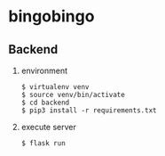 # bingobingo

## Backend

1. environment
   ```
   $ virtualenv venv
   $ source venv/bin/activate
   $ cd backend
   $ pip3 install -r requirements.txt
   ```
   
2. execute server
   ```
   $ flask run
   ```
